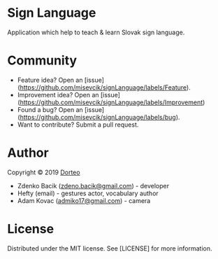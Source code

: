 # Sign Language
Application which help to teach & learn Slovak sign language.

# Community
- Feature idea? Open an [issue] (https://github.com/misevcik/signLanguage/labels/Feature).
- Improvement idea? Open an [issue] (https://github.com/misevcik/signLanguage/labels/Improvement)
- Found a bug? Open an [issue] (https://github.com/misevcik/signLanguage/labels/bug).
- Want to contribute? Submit a pull request.


# Author
Copyright © 2019 [Dorteo](www.dorteo.sk)

- Zdenko Bacik (zdeno.bacik@gmail.com) - developer
- Hefty (email) - gestures actor, vocabulary author
- Adam Kovac (admiko17@gmail.com) - camera

# License
Distributed under the MIT license. See [LICENSE] for more information.
